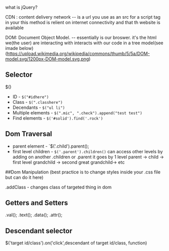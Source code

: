 what is jQuery?

CDN : content delivery network
--  is a url you use as an src for a script tag in your <head>
        this method is relient on internet connectivity and that th website is available


DOM: Document Object Model.
-- essentially is our broswer. it's the html we(the user) are interacting with 
        interacts with our code in a tree model(see imade below)
        (https://upload.wikimedia.org/wikipedia/commons/thumb/5/5a/DOM-model.svg/1200px-DOM-model.svg.png)

## Selector

$()
* ID - `$("#idhere")`
* Class - `$(".classhere")`
* Decendants - `$("ul li")`
* Multiple elements - `$(".mic", ".check").append("test test")`
* Find elements - `$('#solid').find('.rock')`


## Dom Traversal 

* parent element - `$('.child').parent();
* first level children - `$('.parent').children()`
                can access other levels by adding on another .children or .parent it  goes by 1 level
parent ->
    child -> first level
        grandchild -> second
            great grandchild-> etc

##Dom Manipulation
(best practice is to change styles inside your .css file but can do it here)

.addClass - changes class of targeted thing in dom


## Getters and Setters 

.val();
.text();
.data();
.attr();


## Descendant selector

$('target id/class').on('click',descendant of target id/class, function)

